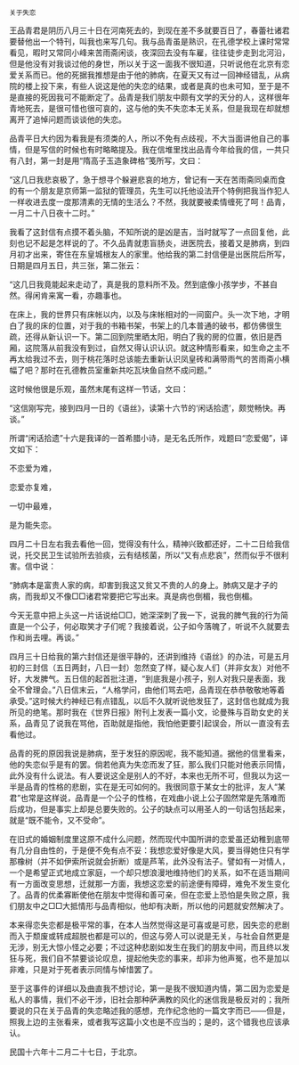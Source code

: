     关于失恋 

   王品青君是阴历八月三十日在河南死去的，到现在差不多就要百日了，春蕾社诸君要替他出一个特刊，叫我也来写几句。我与品青虽是熟识，在孔德学校上课时常常看见，暇时又常同小峰来苦雨斋闲谈，夜深回去没有车雇，往往徒步走到北河沿，但是他没有对我谈过他的身世，所以关于这一面我不很知道，只听说他在北京有恋爱关系而已。他的死据我推想是由于他的肺病，在夏天又有过一回神经错乱，从病院的楼上投下来，有些人说这是他的失恋的结果，或者是真的也未可知，至于是不是直接的死因我可不能断定了。品青是我们朋友中颇有文学的天分的人，这样很年青地死去，是很可惜也很可哀的，这与他的失不失恋本无关系，但是我现在却就想离开了追悼问题而谈谈他的失恋。

   品青平日大约因为看我是有须类的人，所以不免有点歧视，不大当面讲他自己的事情，但是写信的时候也有时略略提及。我在信堆里找出品青今年给我的信，一共只有八封，第一封是用“隋高子玉造象碑格”笺所写，文曰：

   “这几日我悲哀极了，急于想寻个躲避悲哀的地方，曾记有一天在苦雨斋同桌而食的有一个朋友是京师第一监狱的管理员，先生可以托他设法开个特例把我当作犯人一样收进去度一度那清素的无情的生活么？不然，我就要被柔情缠死了呵！品青，一月二十八日夜十二时。”

   我看了这封信有点摸不着头脑，不知所说的是凶是吉，当时就写了一点回复他，此刻也记不起是怎样说的了。不久品青就患盲肠炎，进医院去，接着又是肺病，到四月初才出来，寄住在东皇城根友人的家里。他给我的第二封信便是出医院后所写，日期是四月五日，共三张，第二张云：

   “这几日我竟能起来走动了，真是我的意料所不及。然到底像小孩学步，不甚自然。得闲肯来寓一看，亦趣事也。

   在床上，我的世界只有床帐以内，以及与床帐相对的一间窗户。头一次下地，才明白了我的床的位置，对于我的书箱书架，书架上的几本普通的破书，都仿佛很生疏，还得从新认识一下。第二回到院里晒太阳，明白了我的房的位置，依旧是西厢，这院落从前我没有到过，自然又得认识认识。就这种情形看来，如生命之主不再太给我过不去，则于桃花落时总该能去重新认识凤皇砖和满带雨气的苦雨斋小横幅了吧？那时在孔德教员室重新共吃瓦块鱼自然不成问题。”

   这时候他很是乐观，虽然末尾有这样一节话，文曰：

   “这信刚写完，接到四月一日的《语丝》，读第十六节的‘闲话拾遗’，颇觉畅快。再谈。”

   所谓“闲话拾遗”十六是我译的一首希腊小诗，是无名氏所作，戏题曰“恋爱偈”，译文如下：

   不恋爱为难，

   恋爱亦复难，

   一切中最难，

   是为能失恋。

   四月二十日左右我去看他一回，觉得没有什么，精神兴致都还好，二十二日给我信说，托交民卫生试验所去验痰，云有结核菌，所以“又有点悲哀”，然而似乎不很利害。信中说：

   “肺病本是富贵人家的病，却害到我这又贫又不贵的人的身上。肺病又是才子的病，而我却又不像□□诸君常要把它写出来。真是病也倒楣，我也倒楣。

   今天无意中把上头这一片话说给□□，她深深刺了我一下，说我的脾气我的行为简直是一个公子，何必取笑才子们呢？我接着说，公子如今落魄了，听说不久就要去作和尚去哩。再谈。”

   四月三十日给我的第六封信还是很平静的，还讲到维持《语丝》的办法，可是五月初的三封信（五日两封，八日一封）忽然变了样，疑心友人们（并非女友）对他不好，大发脾气。五日信的起首批注道，“到底我是小孩子，别人对我只是表面，我全不曾理会。”八日信末云，“人格学问，由他们骂去吧，品青现在恭恭敬敬地等着承受。”这时候大约神经已有点错乱，以后不久就听说他发狂了，这封信也就成为我所见的绝笔。那时我在《世界日报》附刊上发表一篇小文，论曼殊与百助女史的关系，品青见了说我在骂他，百助就是指他，我怕他更要引起误会，所以一直没有去看他过。

   品青的死的原因我说是肺病，至于发狂的原因呢，我不能知道。据他的信里看来，他的失恋似乎是有的罢。倘若他真为失恋而发了狂，那么我们只能对他表示同情，此外没有什么说法。有人要说这全是别人的不好，本来也无所不可，但我以为这一半是品青的性格的悲剧，实在是无可如何的。我很同意于某女士的批评，友人“某君”也常是这样说，品青是一个公子的性格，在戏曲小说上公子固然常是先落难而后成功，但是事实上却是总要失败的。公子的缺点可以用圣人的一句话包括起来，就是“既不能令，又不受命”。

   在旧式的婚姻制度里这原不成什么问题，然而现代中国所讲的恋爱虽还幼稚到底带有几分自由性的，于是便不免有点不妥：我想恋爱好像是大风，要当得她住只有学那橡树（并不如伊索所说就会折断）或是芦苇，此外没有法子。譬如有一对情人，一个是希望正式地成立家庭，一个却只想浪漫地维持他们的关系，如不在适当期间有一方面改变思想，迁就那一方面，我想这恋爱的前途便有障碍，难免不发生变化了。品青的优柔寡断使他在朋友中觉得和善可亲，但在恋爱上恐怕是失败之原，我们朋友中之□□大抵情形与品青相似，他却有决断，所以他的问题就安然解决了。

   本来得恋失恋都是极平常的事，在本人当然觉得这是可喜或是可悲，因失恋的悲剧而入于颓废或转成超脱也都是可以的，但这与旁人可以说是无关，与社会自然更是无涉，别无大惊小怪之必要；不过这种悲剧如发生在我们的朋友中间，而且终以发狂与死，我们自不禁要谈论叹息，提起他失恋的事来，却非为他声冤，也不是加以非难，只是对于死者表示同情与悼惜罢了。

   至于这事件的详细以及曲直我不想讨论，第一是我不很知道内情，第二因为恋爱是私人的事情，我们不必干涉，旧社会那种萨满教的风化的迷信我是极反对的；我所要说的只在关于品青的失恋略述我的感想，充作纪念他的一篇文字而已——但是，照我上边的主张看来，或者我写这篇小文也是不应当的；是的，这个错我也应该承认。

   民国十六年十二月二十七日，于北京。

